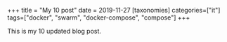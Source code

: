 +++
title = "My 10 post"
date = 2019-11-27
[taxonomies]
categories=["it"]
tags=["docker", "swarm", "docker-compose", "compose"]
+++

This is my 10 updated blog post.
